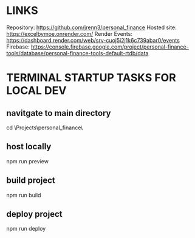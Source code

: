 # LINKS
Repository: https://github.com/jrenn3/personal_finance
Hosted site: https://excelbymoe.onrender.com/
Render Events: https://dashboard.render.com/web/srv-cuoj5i2j1k6c739abar0/events
Firebase: https://console.firebase.google.com/project/personal-finance-tools/database/personal-finance-tools-default-rtdb/data

# TERMINAL STARTUP TASKS FOR LOCAL DEV
## navitgate to main directory
cd \Projects\personal_finance\
## host locally
npm run preview
## build project
npm run build
## deploy project
npm run deploy